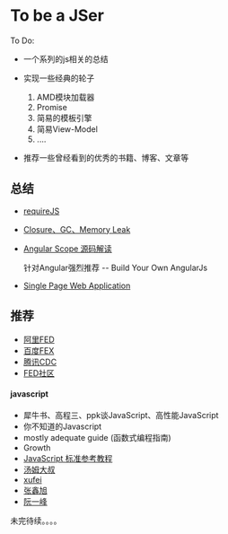 # To be a JSer
To Do:

* 一个系列的js相关的总结

* 实现一些经典的轮子
    1. AMD模块加载器
    2. Promise
    3. 简易的模板引擎
    4. 简易View-Model
    5. ....
    
* 推荐一些曾经看到的优秀的书籍、博客、文章等


## 总结

* [requireJS](sections/requireJS/requireJS.md)

* [Closure、GC、Memory Leak](sections/closure、GC、Memory%20Leak/Closure、GC、Memory%20Leak.md)

* [Angular Scope 源码解读](sections/angular/scope.md)

    针对Angular强烈推荐 -- Build Your Own AngularJs

* [Single Page Web Application](sections/Single%20Page%20Web%20Application/Single%20Page%20Web%20Application.md)


## 推荐

* [阿里FED](http://taobaofed.org/)
* [百度FEX](http://fex.baidu.com/)
* [腾讯CDC](http://cdc.tencent.com/)
* [FED社区](http://frontenddev.org/)

#### javascript
* 犀牛书、高程三、ppk谈JavaScript、高性能JavaScript
* 你不知道的Javascript
* mostly adequate guide (函数式编程指南)
* Growth
* [JavaScript 标准参考教程](http://javascript.ruanyifeng.com)
* [汤姆大叔](http://www.cnblogs.com/TomXu/)
* [xufei](https://github.com/xufei/blog)
* [张鑫旭](http://www.zhangxinxu.com)
* [阮一峰](http://www.ruanyifeng.com/home.html)



未完待续。。。。


